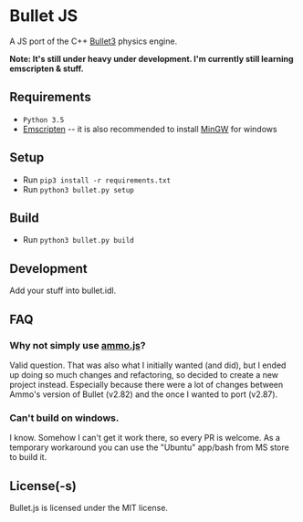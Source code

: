 # Bullet JS

A JS port of the C++ [Bullet3](https://github.com/bulletphysics/bullet3) physics engine.

**Note: It's still under heavy under development. I'm currently still learning emscripten & stuff.**


## Requirements

* `Python 3.5`
* [Emscripten](https://kripken.github.io/emscripten-site/docs/getting_started/downloads.html) -- it is also recommended to install [MinGW](https://kripken.github.io/emscripten-site/docs/building_from_source/toolchain_what_is_needed.html#compiler-toolchain) for windows


## Setup

* Run `pip3 install -r requirements.txt`
* Run `python3 bullet.py setup`


## Build

* Run `python3 bullet.py build`


## Development

Add your stuff into bullet.idl.


## FAQ

### Why not simply use [ammo.js](https://github.com/kripken/ammo.js)?

Valid question. That was also what I initially wanted (and did), but I ended up doing so much changes and refactoring, so decided to create a new project instead. Especially because there were a lot of changes between Ammo's version of Bullet (v2.82) and the once I wanted to port (v2.87).

### Can't build on windows.

I know. Somehow I can't get it work there, so every PR is welcome. As a temporary workaround you can use the "Ubuntu" app/bash from MS store to build it.

## License(-s)
Bullet.js is licensed under the MIT license.
